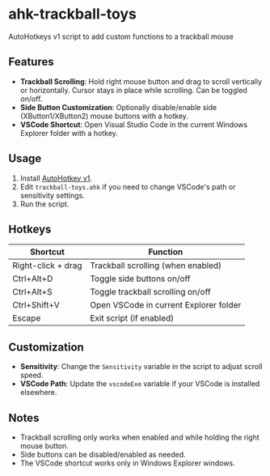 # ahk-trackball-toys
AutoHotkeys v1 script to add custom functions to a trackball mouse 
  
## Features

- **Trackball Scrolling**: Hold right mouse button and drag to scroll vertically or horizontally. Cursor stays in place while scrolling. Can be toggled on/off.
- **Side Button Customization**: Optionally disable/enable side (XButton1/XButton2) mouse buttons with a hotkey.
- **VSCode Shortcut**: Open Visual Studio Code in the current Windows Explorer folder with a hotkey.

## Usage

1. Install [AutoHotkey v1](https://www.autohotkey.com/).
2. Edit `trackball-toys.ahk` if you need to change VSCode's path or sensitivity settings.
3. Run the script.

## Hotkeys

| Shortcut            | Function                                      |
|---------------------|-----------------------------------------------|
| Right-click + drag  | Trackball scrolling (when enabled)            |
| Ctrl+Alt+D          | Toggle side buttons on/off                    |
| Ctrl+Alt+S          | Toggle trackball scrolling on/off             |
| Ctrl+Shift+V        | Open VSCode in current Explorer folder        |
| Escape              | Exit script (if enabled)                      |

## Customization

- **Sensitivity**: Change the `Sensitivity` variable in the script to adjust scroll speed.
- **VSCode Path**: Update the `vscodeExe` variable if your VSCode is installed elsewhere.

## Notes

- Trackball scrolling only works when enabled and while holding the right mouse button.
- Side buttons can be disabled/enabled as needed.
- The VSCode shortcut works only in Windows Explorer windows.
